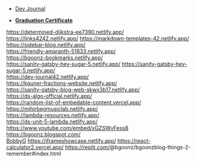 -   [Dev Journal](https://dev-journal42.netlify.app/)

<!-- -->

-   [**Graduation Certificate**](https://www.credly.com/badges/bd145ba3-0f09-42fc-8d1f-a3bc4e0a46b4/public_url)

https://determined-dijkstra-ee7390.netlify.app/ https://links4242.netlify.app/ https://markdown-templates-42.netlify.app/  
https://sidebar-blog.netlify.app/  
https://friendly-amaranth-51833.netlify.app/  
https://bgoonz-bookmarks.netlify.app/  
https://sanity-gatsby-hey-sugar-5.netlify.app/ https://sanity-gatsby-hey-sugar-5.netlify.app/  
https://dev-journal42.netlify.app/  
https://kguner-fractions-website.netlify.app/  
https://sanity-gatsby-blog-web-skwx3b17.netlify.app/  
https://ds-algo-official.netlify.app/  
https://random-list-of-embedable-content.vercel.app/  
https://mihirbegmusiclab.netlify.app/  
https://lambda-resources.netlify.app/  
https://ds-unit-5-lambda.netlify.app/  
https://www.youtube.com/embed/xGZSWvFess8  
https://bgoonz.blogspot.com/  
[BobbyG](https://futuristic-rosemary-d4acc.netlify.app/) https://iframeshowcase.netlify.app/ https://react-calculator2.vercel.app/ https://replit.com/<span class="citation" data-cites="bgoonz/bgoonzblog-things-2-remember#index.html">@bgoonz/bgoonzblog-things-2-remember\#index.html</span>
